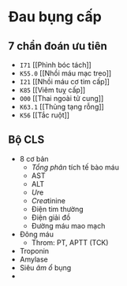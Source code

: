 # Đau bụng cấp

## 7 chẩn đoán ưu tiên
- `I71` [[Phình bóc tách]]
- `K55.0` [[Nhồi máu mạc treo]]
- `I21` [[Nhồi máu cơ tim cấp]]
- `K85` [[Viêm tuỵ cấp]]
- `O00` [[Thai ngoài tử cung]]
- `K63.1` [[Thủng tạng rỗng]]
- `K56` [[Tắc ruột]]


## Bộ CLS
- 8 cơ bản
	- *Tổng phân* tích tế bào máu
	- AST
	- ALT
	- *Ur*e
	- *Crea*tinine
	- Điện tim thường
	- Điện giải đồ
	- Đường máu mao mạch
- Đông máu
	- Throm: PT, APTT (TCK)
- Troponin
- Amylase
- Siêu *âm ổ* bụng
- 